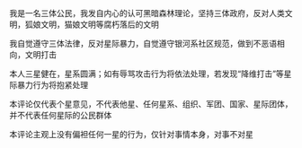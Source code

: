 我是一名三体公民，我发自内心的认可黑暗森林理论，坚持三体政府，反对人类文明，狐娘文明，猫娘文明等腐朽落后的文明

我自觉遵守三体法律，反对星际暴力，自觉遵守银河系社区规范，做到不恶语相向，文明打击

本人三星健在，星系圆满；如有辱骂攻击行为将依法处理，若发现“降维打击”等星际暴力行为将抱紧处理

本评论仅代表个星意见，不代表他星、任何星系、组织、军团、国家、星际团体，并不代表任何星际的公民群体

本评论主观上没有偏袒任何一星的行为，仅针对事情本身，对事不对星
